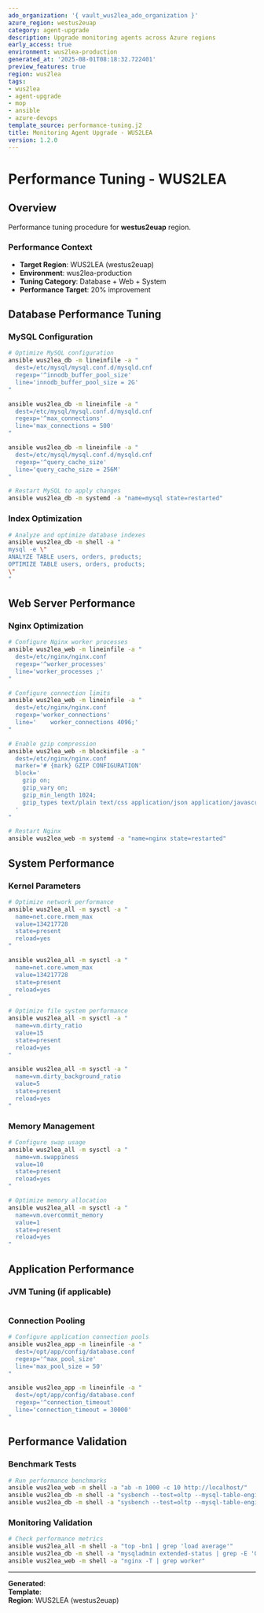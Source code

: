 ```yaml
---
ado_organization: '{ vault_wus2lea_ado_organization }'
azure_region: westus2euap
category: agent-upgrade
description: Upgrade monitoring agents across Azure regions
early_access: true
environment: wus2lea-production
generated_at: '2025-08-01T08:18:32.722401'
preview_features: true
region: wus2lea
tags:
- wus2lea
- agent-upgrade
- mop
- ansible
- azure-devops
template_source: performance-tuning.j2
title: Monitoring Agent Upgrade - WUS2LEA
version: 1.2.0
---
```



# Performance Tuning - WUS2LEA

## Overview

Performance tuning procedure for **westus2euap** region.

### Performance Context

- **Target Region**: WUS2LEA (westus2euap)
- **Environment**: wus2lea-production
- **Tuning Category**: Database + Web + System
- **Performance Target**: 20% improvement

## Database Performance Tuning

### MySQL Configuration
```bash
# Optimize MySQL configuration
ansible wus2lea_db -m lineinfile -a "
  dest=/etc/mysql/mysql.conf.d/mysqld.cnf
  regexp='^innodb_buffer_pool_size'
  line='innodb_buffer_pool_size = 2G'
"

ansible wus2lea_db -m lineinfile -a "
  dest=/etc/mysql/mysql.conf.d/mysqld.cnf
  regexp='^max_connections'
  line='max_connections = 500'
"

ansible wus2lea_db -m lineinfile -a "
  dest=/etc/mysql/mysql.conf.d/mysqld.cnf
  regexp='^query_cache_size'
  line='query_cache_size = 256M'
"

# Restart MySQL to apply changes
ansible wus2lea_db -m systemd -a "name=mysql state=restarted"
```

### Index Optimization
```bash
# Analyze and optimize database indexes
ansible wus2lea_db -m shell -a "
mysql -e \"
ANALYZE TABLE users, orders, products;
OPTIMIZE TABLE users, orders, products;
\"
"
```

## Web Server Performance

### Nginx Optimization
```bash
# Configure Nginx worker processes
ansible wus2lea_web -m lineinfile -a "
  dest=/etc/nginx/nginx.conf
  regexp='^worker_processes'
  line='worker_processes ;'
"

# Configure connection limits
ansible wus2lea_web -m lineinfile -a "
  dest=/etc/nginx/nginx.conf
  regexp='worker_connections'
  line='    worker_connections 4096;'
"

# Enable gzip compression
ansible wus2lea_web -m blockinfile -a "
  dest=/etc/nginx/nginx.conf
  marker='# {mark} GZIP CONFIGURATION'
  block='
    gzip on;
    gzip_vary on;
    gzip_min_length 1024;
    gzip_types text/plain text/css application/json application/javascript;
  '
"

# Restart Nginx
ansible wus2lea_web -m systemd -a "name=nginx state=restarted"
```

## System Performance

### Kernel Parameters
```bash
# Optimize network performance
ansible wus2lea_all -m sysctl -a "
  name=net.core.rmem_max
  value=134217728
  state=present
  reload=yes
"

ansible wus2lea_all -m sysctl -a "
  name=net.core.wmem_max
  value=134217728
  state=present
  reload=yes
"

# Optimize file system performance
ansible wus2lea_all -m sysctl -a "
  name=vm.dirty_ratio
  value=15
  state=present
  reload=yes
"

ansible wus2lea_all -m sysctl -a "
  name=vm.dirty_background_ratio
  value=5
  state=present
  reload=yes
"
```

### Memory Management
```bash
# Configure swap usage
ansible wus2lea_all -m sysctl -a "
  name=vm.swappiness
  value=10
  state=present
  reload=yes
"

# Optimize memory allocation
ansible wus2lea_all -m sysctl -a "
  name=vm.overcommit_memory
  value=1
  state=present
  reload=yes
"
```

## Application Performance

### JVM Tuning (if applicable)
```bash
```

### Connection Pooling
```bash
# Configure application connection pools
ansible wus2lea_app -m lineinfile -a "
  dest=/opt/app/config/database.conf
  regexp='^max_pool_size'
  line='max_pool_size = 50'
"

ansible wus2lea_app -m lineinfile -a "
  dest=/opt/app/config/database.conf
  regexp='^connection_timeout'
  line='connection_timeout = 30000'
"
```

## Performance Validation

### Benchmark Tests
```bash
# Run performance benchmarks
ansible wus2lea_web -m shell -a "ab -n 1000 -c 10 http://localhost/"
ansible wus2lea_db -m shell -a "sysbench --test=oltp --mysql-table-engine=innodb prepare"
ansible wus2lea_db -m shell -a "sysbench --test=oltp --mysql-table-engine=innodb run"
```

### Monitoring Validation
```bash
# Check performance metrics
ansible wus2lea_all -m shell -a "top -bn1 | grep 'load average'"
ansible wus2lea_db -m shell -a "mysqladmin extended-status | grep -E 'Queries|Connections'"
ansible wus2lea_web -m shell -a "nginx -T | grep worker"
```

---

**Generated**:   
**Template**:   
**Region**: WUS2LEA (westus2euap)